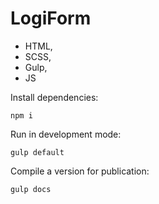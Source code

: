 # LogiForm

- HTML,
- SCSS,
- Gulp,
- JS


Install dependencies:
```
npm i
```

Run in development mode:
```
gulp default
```

Compile a version for publication:
```
gulp docs
```
